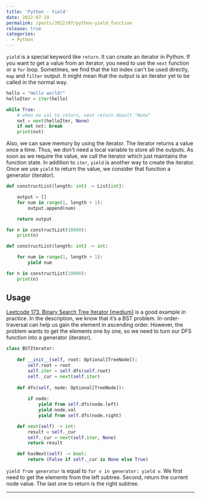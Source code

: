 ```yaml
---
title: 'Python - Yield'
date: 2022-07-19
permalink: /posts/2022/07/python-yield_function
release: true
categories: 
  - Python
---
```


`yield` is a special keyword like `return`. It can create an iterator in Python. If you want to get a value from an iterator, you need to use the `next` function or a `for` loop. Sometimes, we find that the list index can’t be used directly, `map` and `filter` output. It might mean that the output is an iterator yet to be called in the normal way.

```python
hello = "Hello world!"
helloIter = iter(hello)

while True:
    # when no val to return, next return deault "None"
    nxt = next(helloIter, None)
    if not nxt: break
    print(nxt)
```

Also, we can save memory by using the iterator. The iterator returns a value once a time. Thus, we don't need a local variable to store all the outputs. As soon as we require the value, we call the iterator which just maintains the function state. In addition to `iter`, `yield` is another way to create the iterator. Once we use `yield` to return the value, we consider that function a generator (iterator).

```python
def constructList(length: int) -> List[int]:

    output = []
    for num in range(1, length + 1):
        output.append(num)

    return output

for n in constructList(10000):
    print(n)
```

```python
def constructList(length: int) -> int:

    for num in range(1, length + 1):
        yield num

for n in constructList(10000):
    print(n)
```


## Usage

[Leetcode 173. Binary Search Tree Iterator [medium]](https://leetcode.com/problems/binary-search-tree-iterator/) is a good example in practice. In the description, we know that it’s a BST problem. In-order-traversal can help us gain the element in ascending order. However, the problem wants to get the elements one by one, so we need to turn our DFS function into a generator (iterator).

```python
class BSTIterator:
        
    def __init__(self, root: Optional[TreeNode]):
        self.root = root
        self.iter = self.dfs(self.root)
        self._cur = next(self.iter)
    
    def dfs(self, node: Optional[TreeNode]):
        
        if node:
            yield from self.dfs(node.left)
            yield node.val
            yield from self.dfs(node.right)

    def next(self) -> int:
        result = self._cur
        self._cur = next(self.iter, None)
        return result

    def hasNext(self) -> bool:
        return (False if self._cur is None else True)
```
`yield from generator` is equal to `for v in generator: yield v`. We first need to get the elements from the left subtree. Second, return the current node value. The last one to return is the right subtree.

------